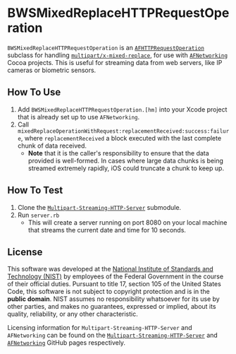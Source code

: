 # BWSMixedReplaceHTTPRequestOperation

`BWSMixedReplaceHTTPRequestOperation` is an [`AFHTTPRequestOperation`](http://engineering.gowalla.com/AFNetworking/Classes/AFHTTPRequestOperation.html) subclass for handling [`multipart/x-mixed-replace`](http://en.wikipedia.org/wiki/MIME#Mixed-Replace), for use with [`AFNetworking`](https://github.com/AFNetworking/AFNetworking) Cocoa projects. This is useful for streaming data from web servers, like IP cameras or biometric sensors.

## How To Use
 1. Add `BWSMixedReplaceHTTPRequestOperation.[hm]` into your Xcode project that is already set up to use `AFNetworking`.
 2. Call `mixedReplaceOperationWithRequest:replacementReceived:success:failure`, where `replacementReceived` a block executed with the last complete chunk of data received. 
    * **Note** that it is the caller's responsibility to ensure that the data provided is well-formed.  In cases where large data chunks is being streamed extremely rapidly, iOS could truncate a chunk to keep up.

## How To Test

 1. Clone the [`Multipart-Streaming-HTTP-Server`](https://github.com/hsjunnesson/Multipart-Streaming-HTTP-Server) submodule.
 2. Run `server.rb`
    * This will create a server running on port 8080 on your local machine that streams the current date and time for 10 seconds.
    
## License

This software was developed at the [National Institute of Standards and Technology (NIST)](http://nist.gov) by employees of the Federal Government in the course of their official duties. Pursuant to title 17, section 105 of the United States Code, this software is not subject to copyright protection and is in the **public domain**. NIST assumes no responsibility whatsoever for its use by other parties, and makes no guarantees, expressed or implied, about its quality, reliability, or any other characteristic.

Licensing information for `Multipart-Streaming-HTTP-Server` and `AFNetworking` can be found on the [`Multipart-Streaming-HTTP-Server`](https://github.com/hsjunnesson/Multipart-Streaming-HTTP-Server) and [`AFNetworking`](https://github.com/AFNetworking/AFNetworking) GitHub pages respectively.
